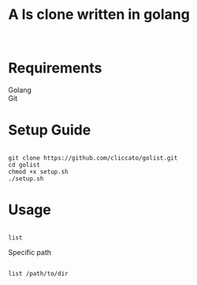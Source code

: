 <h1>A ls clone written in golang</h1>
<br>
<h1>Requirements</h1>
Golang<br>
Git
<br>
<h1>Setup Guide</h1>

```

git clone https://github.com/cliccato/golist.git
cd golist
chmod +x setup.sh
./setup.sh

```

<h1>Usage</h1>

```

list

```

Specific path

```

list /path/to/dir

```
